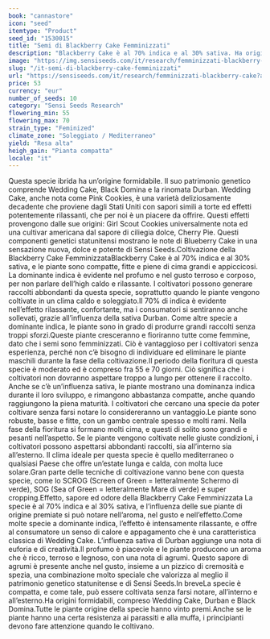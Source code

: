 ```yaml
---
book: "cannastore"
icon: "seed"
itemtype: "Product"
seed_id: "1530015"
title: "Semi di Blackberry Cake Femminizzati"
description: "Blackberry Cake è al 70% indica e al 30% sativa. Ha origini che hanno vinto premi e produce un aroma e un gusto agrumati. L’effetto è rilassante e caldo."
image: "https://img.sensiseeds.com/it/research/femminizzati-blackberry-cake-image.png"
slug: "/it-semi-di-blackberry-cake-femminizzati"
url: "https://sensiseeds.com/it/research/femminizzati-blackberry-cake?a_aid=cannastore"
price: 53
currency: "eur"
number_of_seeds: 10
category: "Sensi Seeds Research"
flowering_min: 55
flowering_max: 70
strain_type: "Feminized"
climate_zone: "Soleggiato / Mediterraneo"
yield: "Resa alta"
heigh_gain: "Pianta compatta"
locale: "it"
---
```

Questa specie ibrida ha un’origine formidabile. Il suo patrimonio genetico comprende Wedding Cake, Black Domina e la rinomata Durban. Wedding Cake, anche nota come Pink Cookies, è una varietà deliziosamente decadente che proviene dagli Stati Uniti con sapori simili a torte ed effetti potentemente rilassanti, che per noi è un piacere da offrire. Questi effetti provengono dalle sue origini: Girl Scout Cookies universalmente nota ed una cultivar americana dal sapore di ciliegia dolce, Cherry Pie. Questi componenti genetici statunitensi mostrano le note di Blueberry Cake in una sensazione nuova, dolce e potente di Sensi Seeds.Coltivazione della Blackberry Cake FemminizzataBlackberry Cake è al 70% indica e al 30% sativa, e le piante sono compatte, fitte e piene di cima grandi e appiccicosi. La dominante indica è evidente nel profumo e nel gusto terroso e corposo, per non parlare dell’high caldo e rilassante. I coltivatori possono generare raccolti abbondanti da questa specie, soprattutto quando le piante vengono coltivate in un clima caldo e soleggiato.Il 70% di indica è evidente nell’effetto rilassante, confortante, ma i consumatori si sentiranno anche sollevati, grazie all’influenza della sativa Durban. Come altre specie a dominante indica, le piante sono in grado di produrre grandi raccolti senza troppi sforzi.Queste piante cresceranno e fioriranno tutte come femmine, dato che i semi sono femminizzati. Ciò è vantaggioso per i coltivatori senza esperienza, perché non c’è bisogno di individuare ed eliminare le piante maschili durante la fase della coltivazione.Il periodo della fioritura di questa specie è moderato ed è compreso fra 55 e 70 giorni. Ciò significa che i coltivatori non dovranno aspettare troppo a lungo per ottenere il raccolto. Anche se c’è un’influenza sativa, le piante mostrano una dominanza indica durante il loro sviluppo, e rimangono abbastanza compatte, anche quando raggiungono la piena maturità. I coltivatori che cercano una specie da poter coltivare senza farsi notare lo considereranno un vantaggio.Le piante sono robuste, basse e fitte, con un gambo centrale spesso e molti rami. Nella fase della fioritura si formano molti cima, e questi di solito sono grandi e pesanti nell’aspetto. Se le piante vengono coltivate nelle giuste condizioni, i coltivatori possono aspettarsi abbondanti raccolti, sia all’interno sia all’esterno. Il clima ideale per questa specie è quello mediterraneo o qualsiasi Paese che offre un’estate lunga e calda, con molta luce solare.Gran parte delle tecniche di coltivazione vanno bene con questa specie, come lo SCROG (Screen of Green = letteralmente Schermo di verde), SOG (Sea of Green = letteralmente Mare di verde) e super cropping.Effetto, sapore ed odore della Blackberry Cake Femminizzata La specie è al 70% indica e al 30% sativa, e l’influenza delle sue piante di origine premiate si può notare nell’aroma, nel gusto e nell’effetto.Come molte specie a dominante indica, l’effetto è intensamente rilassante, e offre al consumatore un senso di calore e appagamento che è una caratteristica classica di Wedding Cake. L’influenza sativa di Durban aggiunge una nota di euforia e di creatività.Il profumo è piacevole e le piante producono un aroma che è ricco, terroso e legnoso, con una nota di agrumi. Questo sapore di agrumi è presente anche nel gusto, insieme a un pizzico di cremosità e spezia, una combinazione molto speciale che valorizza al meglio il patrimonio genetico statunitense e di Sensi Seeds.In breveLa specie è compatta, e come tale, può essere coltivata senza farsi notare, all’interno e all’esterno.Ha origini formidabili, compreso Wedding Cake, Durban e Black Domina.Tutte le piante origine della specie hanno vinto premi.Anche se le piante hanno una certa resistenza ai parassiti e alla muffa, i principianti devono fare attenzione quando le coltivano.

